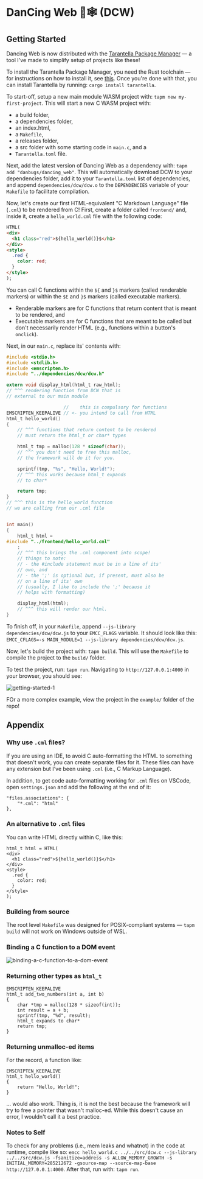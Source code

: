 # DanCing Web 💃🕸 (DCW)

## Getting Started

Dancing Web is now distributed with the [Tarantella Package Manager](https://github.com/danbugs/tarantella) — a tool I've made to simplify setup of projects like these! 

To install the Tarantella Package Manager, you need the Rust toolchain — for instructions on how to install it, see [this](https://www.rust-lang.org/tools/install). Once you're done with that, you can install Tarantella by running: `cargo install tarantella`.

To start-off, setup a new main module WASM project with: `tapm new my-first-project`. This will start a new C WASM project with:
- a build folder, 
- a dependencies folder,
- an index.html,
- a `Makefile`,
- a releases folder, 
- a src folder with some starting code in `main.c`, and a
- `Tarantella.toml` file.

Next, add the latest version of Dancing Web as a dependency with: `tapm add "danbugs/dancing_web"`. This will automatically download DCW to your dependencies folder, add it to your `Tarantella.toml` list of dependencies, and append `dependencies/dcw/dcw.o` to the `DEPENDENCIES` variable of your `Makefile` to facilitate compilation.

Now, let's create our first HTML-equivalent "C Markdown Language" file (`.cml`) to be rendered from C! First, create a folder called `frontend/` and, inside it, create a `hello_world.cml` file with the following code:

```HTML
HTML(
<div>
  <h1 class="red">${hello_world()}$</h1>
</div>
<style>
  .red {
    color: red;
  }
</style>
);
```

You can call C functions within the `${` and `}$` markers (called renderable markers) or within the `$E` and `}$` markers (called executable markers).
  - Renderable markers are for C functions that return content that is meant to be rendered, and
  - Executable markers are for C functions that are meant to be called but don't necessarily render HTML (e.g., functions within a button's `onclick`).

Next, in our `main.c`, replace its' contents with:

```C
#include <stdio.h>
#include <stdlib.h>
#include <emscripten.h>
#include "../dependencies/dcw/dcw.h"

extern void display_html(html_t raw_html);
// ^^^ rendering function from DCW that is 
// external to our main module

                     //    this is compulsory for functions
EMSCRIPTEN_KEEPALIVE // <- you intend to call from HTML
html_t hello_world()
{
    // ^^^ functions that return content to be rendered 
    // must return the html_t or char* types

    html_t tmp = malloc(128 * sizeof(char));
    // ^^^ you don't need to free this malloc,
    // the framework will do it for you.

    sprintf(tmp, "%s", "Hello, World!");
    // ^^^ this works because html_t expands 
    // to char*

    return tmp;
}
// ^^^ this is the hello_world function 
// we are calling from our .cml file


int main()
{
    html_t html =
#include "../frontend/hello_world.cml"
    ;
    // ^^^ this brings the .cml component into scope!
    // things to note:
    // - the #include statement must be in a line of its' 
    // own, and
    // - the ';' is optional but, if present, must also be 
    // on a line of its' own 
    // (usually, I like to include the ';' because it 
    // helps with formatting)

    display_html(html);
    // ^^^ this will render our html.
}
```

To finish off, in your `Makefile`, append `--js-library dependencies/dcw/dcw.js` to your `EMCC_FLAGS` variable. It should look like this: `EMCC_CFLAGS=-s MAIN_MODULE=1 --js-library dependencies/dcw/dcw.js`.

Now, let's build the project with: `tapm build`. This will use the `Makefile` to compile the project to the `build/` folder.

To test the project, run: `tapm run`. Navigating to `http://127.0.0.1:4000` in your browser, you should see:

![getting-started-1](https://i.imgur.com/zGWqSow.png)

FOr a more complex example, view the project in the `example/` folder of the repo!

## Appendix

### Why use `.cml` files?

If you are using an IDE, to avoid C auto-formatting the HTML to something that doesn't work, you can create separate files for it. These files can have any extension but I've been using `.cml` (i.e., C Markup Language).

In addition, to get code auto-formatting working for `.cml` files on VSCode, open `settings.json` and add the following at the end of it:

```
"files.associations": {
    "*.cml": "html"
},
```

### An alternative to `.cml` files

You can write HTML directly within C, like this:

```
html_t html = HTML(
<div>
  <h1 class="red">${hello_world()}$</h1>
</div>
<style>
  .red {
    color: red;
  }
</style>
);
```

### Building from source

The root level `Makefile` was designed for POSIX-compliant systems — `tapm build` will not work on Windows outside of WSL.

### Binding a C function to a DOM event

![binding-a-c-function-to-a-dom-event](https://camo.githubusercontent.com/339f5dbb4a8a9945034f5b1ba5efc7e5e2780a5353361c2fbea52b5ae47c7c4b/68747470733a2f2f692e696d6775722e636f6d2f6c766e6f646e442e676966)

### Returning other types as `html_t`

```
EMSCRIPTEN_KEEPALIVE
html_t add_two_numbers(int a, int b)
{
    char *tmp = malloc(128 * sizeof(int));
    int result = a + b;
    sprintf(tmp, "%d", result);
    html_t expands to char*
    return tmp;
}
```

### Returning unmalloc-ed items

For the record, a function like:

```
EMSCRIPTEN_KEEPALIVE
html_t hello_world()
{
    return "Hello, World!";
}
```
... would also work. Thing is, it is not the best because the framework will try to free a pointer that wasn't malloc-ed. While this doesn't cause an error, I wouldn't call it a best practice.

### Notes to Self

To check for any problems (i.e., mem leaks and whatnot) in the code at runtime, compile like so: `emcc hello_world.c ../../src/dcw.c --js-library ../../src/dcw.js -fsanitize=address -s ALLOW_MEMORY_GROWTH -s INITIAL_MEMORY=285212672 -gsource-map --source-map-base http://127.0.0.1:4000`. After that, run with: `tapm run`.
